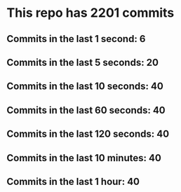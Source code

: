 # This repo has 2201 commits

## Commits in the last 1 second: 6
## Commits in the last 5 seconds: 20
## Commits in the last 10 seconds: 40
## Commits in the last 60 seconds: 40
## Commits in the last 120 seconds: 40
## Commits in the last 10 minutes: 40
## Commits in the last 1 hour: 40
